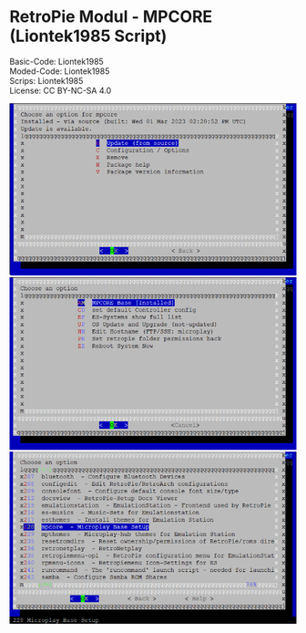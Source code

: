 # RetroPie Modul - MPCORE (Liontek1985 Script)

Basic-Code:	Liontek1985</br>
Moded-Code:	Liontek1985</br>
Scrips:		Liontek1985</br>
License:	CC BY-NC-SA 4.0</br>

![pic001](https://github.com/microplay-hub/mpcore-library/raw/main/Imagebase/_Moduls/mpcore-modul.png "Modul Picture")
![pic002](https://github.com/microplay-hub/mpcore-library/raw/main/Imagebase/_Moduls/mpcore-modul-cf.png "Modul Picture")
![pic003](https://github.com/microplay-hub/mpcore-library/raw/main/Imagebase/_Moduls/cfg-mpcore.png "Modul Picture")

